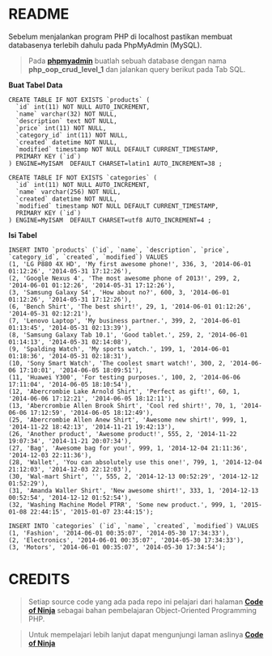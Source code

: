 # **README**

Sebelum menjalankan program PHP di localhost pastikan membuat databasenya terlebih dahulu pada PhpMyAdmin (MySQL).

> Pada [**phpmyadmin**](localhost/phpmyadmin) buatlah sebuah database dengan nama **php_oop_crud_level_1** dan jalankan query berikut pada Tab SQL.

**Buat Tabel Data**
``` 
CREATE TABLE IF NOT EXISTS `products` (
  `id` int(11) NOT NULL AUTO_INCREMENT,
  `name` varchar(32) NOT NULL,
  `description` text NOT NULL,
  `price` int(11) NOT NULL,
  `category_id` int(11) NOT NULL,
  `created` datetime NOT NULL,
  `modified` timestamp NOT NULL DEFAULT CURRENT_TIMESTAMP,
  PRIMARY KEY (`id`)
) ENGINE=MyISAM  DEFAULT CHARSET=latin1 AUTO_INCREMENT=38 ;

CREATE TABLE IF NOT EXISTS `categories` (
  `id` int(11) NOT NULL AUTO_INCREMENT,
  `name` varchar(256) NOT NULL,
  `created` datetime NOT NULL,
  `modified` timestamp NOT NULL DEFAULT CURRENT_TIMESTAMP,
  PRIMARY KEY (`id`)
) ENGINE=MyISAM  DEFAULT CHARSET=utf8 AUTO_INCREMENT=4 ;
```

**Isi Tabel**
```
INSERT INTO `products` (`id`, `name`, `description`, `price`, `category_id`, `created`, `modified`) VALUES
(1, 'LG P880 4X HD', 'My first awesome phone!', 336, 3, '2014-06-01 01:12:26', '2014-05-31 17:12:26'),
(2, 'Google Nexus 4', 'The most awesome phone of 2013!', 299, 2, '2014-06-01 01:12:26', '2014-05-31 17:12:26'),
(3, 'Samsung Galaxy S4', 'How about no?', 600, 3, '2014-06-01 01:12:26', '2014-05-31 17:12:26'),
(6, 'Bench Shirt', 'The best shirt!', 29, 1, '2014-06-01 01:12:26', '2014-05-31 02:12:21'),
(7, 'Lenovo Laptop', 'My business partner.', 399, 2, '2014-06-01 01:13:45', '2014-05-31 02:13:39'),
(8, 'Samsung Galaxy Tab 10.1', 'Good tablet.', 259, 2, '2014-06-01 01:14:13', '2014-05-31 02:14:08'),
(9, 'Spalding Watch', 'My sports watch.', 199, 1, '2014-06-01 01:18:36', '2014-05-31 02:18:31'),
(10, 'Sony Smart Watch', 'The coolest smart watch!', 300, 2, '2014-06-06 17:10:01', '2014-06-05 18:09:51'),
(11, 'Huawei Y300', 'For testing purposes.', 100, 2, '2014-06-06 17:11:04', '2014-06-05 18:10:54'),
(12, 'Abercrombie Lake Arnold Shirt', 'Perfect as gift!', 60, 1, '2014-06-06 17:12:21', '2014-06-05 18:12:11'),
(13, 'Abercrombie Allen Brook Shirt', 'Cool red shirt!', 70, 1, '2014-06-06 17:12:59', '2014-06-05 18:12:49'),
(25, 'Abercrombie Allen Anew Shirt', 'Awesome new shirt!', 999, 1, '2014-11-22 18:42:13', '2014-11-21 19:42:13'),
(26, 'Another product', 'Awesome product!', 555, 2, '2014-11-22 19:07:34', '2014-11-21 20:07:34'),
(27, 'Bag', 'Awesome bag for you!', 999, 1, '2014-12-04 21:11:36', '2014-12-03 22:11:36'),
(28, 'Wallet', 'You can absolutely use this one!', 799, 1, '2014-12-04 21:12:03', '2014-12-03 22:12:03'),
(30, 'Wal-mart Shirt', '', 555, 2, '2014-12-13 00:52:29', '2014-12-12 01:52:29'),
(31, 'Amanda Waller Shirt', 'New awesome shirt!', 333, 1, '2014-12-13 00:52:54', '2014-12-12 01:52:54'),
(32, 'Washing Machine Model PTRR', 'Some new product.', 999, 1, '2015-01-08 22:44:15', '2015-01-07 23:44:15');

INSERT INTO `categories` (`id`, `name`, `created`, `modified`) VALUES
(1, 'Fashion', '2014-06-01 00:35:07', '2014-05-30 17:34:33'),
(2, 'Electronics', '2014-06-01 00:35:07', '2014-05-30 17:34:33'),
(3, 'Motors', '2014-06-01 00:35:07', '2014-05-30 17:34:54');
```

# **CREDITS**
> Setiap source code yang ada pada repo ini pelajari dari halaman [**Code of Ninja**](https://www.codeofaninja.com/2014/06/php-object-oriented-crud-example-oop.html) sebagai bahan pembelajaran Object-Oriented Programming PHP.

>Untuk mempelajari lebih lanjut dapat mengunjungi laman aslinya [**Code of Ninja**](https://www.codeofaninja.com/2014/06/php-object-oriented-crud-example-oop.html)